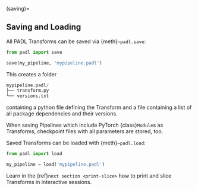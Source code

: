 (saving)=
## Saving and Loading

All PADL Transforms can be saved via {meth}`~padl.save`:

```python
from padl import save

save(my_pipeline, 'mypipeline.padl')
```

This creates a folder

```python
mypipeline.padl/
├── transform.py
└── versions.txt
```

containing a python file defining the Transform and a file containing a list of all package dependencies and their versions.

When saving Pipelines which include PyTorch {class}`Module`s as Transforms, checkpoint files with all parameters are stored, too.

Saved Transforms can be loaded with {meth}`~padl.load`:

```python
from padl import load

my_pipeline = load('mypipeline.padl')
```

Learn in the {ref}`next section <print-slice>` how to print and slice Transforms in interactive sessions.
